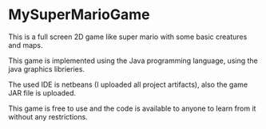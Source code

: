 # MySuperMarioGame
This is a full screen 2D game like super mario with some basic creatures and maps.

This game is implemented using the Java programming language, using the java graphics librieries.

The used IDE is netbeans (I uploaded all project artifacts), also the game JAR file is uploaded.

This game is free to use and the code is available to anyone to learn from it without any restrictions.
